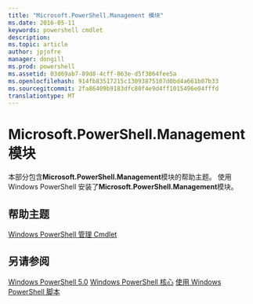 ```yaml
---
title: "Microsoft.PowerShell.Management 模块"
ms.date: 2016-05-11
keywords: powershell cmdlet
description: 
ms.topic: article
author: jpjofre
manager: dongill
ms.prod: powershell
ms.assetid: 03d69ab7-89d8-4cff-863e-d5f3864fee5a
ms.openlocfilehash: 914fb83517215c13093875107d0bd4a661b07b33
ms.sourcegitcommit: 2fa86409b9183dfc80f4e9d4ff1015496e04fffd
translationtype: MT
---
```

# Microsoft.PowerShell.Management 模块
本部分包含**Microsoft.PowerShell.Management**模块的帮助主题。 使用 Windows PowerShell 安装了**Microsoft.PowerShell.Management**模块。

## 帮助主题
[Windows PowerShell 管理 Cmdlet](http://go.microsoft.com/fwlink/?LinkID=245862)

## 另请参阅
[Windows PowerShell 5.0](Windows-PowerShell-5.0.md)
[Windows PowerShell 核心](https://technet.microsoft.com/en-us/library/4b75f1e4-f327-48f3-92ab-bf5435094d41)
[使用 Windows PowerShell 脚本](../../getting-started/fundamental/Scripting-with-Windows-PowerShell.md)


